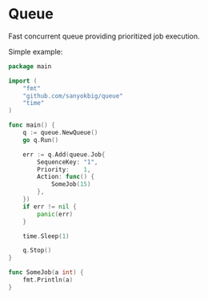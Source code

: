 # Queue
Fast concurrent queue providing prioritized job execution.

Simple example:

```go
package main

import (
	"fmt"
	"github.com/sanyokbig/queue"
	"time"
)

func main() {
	q := queue.NewQueue()
	go q.Run()

	err := q.Add(queue.Job{
		SequenceKey: "1",
		Priority:    1,
		Action: func() {
			SomeJob(15)
		},
	})
	if err != nil {
		panic(err)
	}

	time.Sleep(1)

	q.Stop()
}

func SomeJob(a int) {
	fmt.Println(a)
}
```
